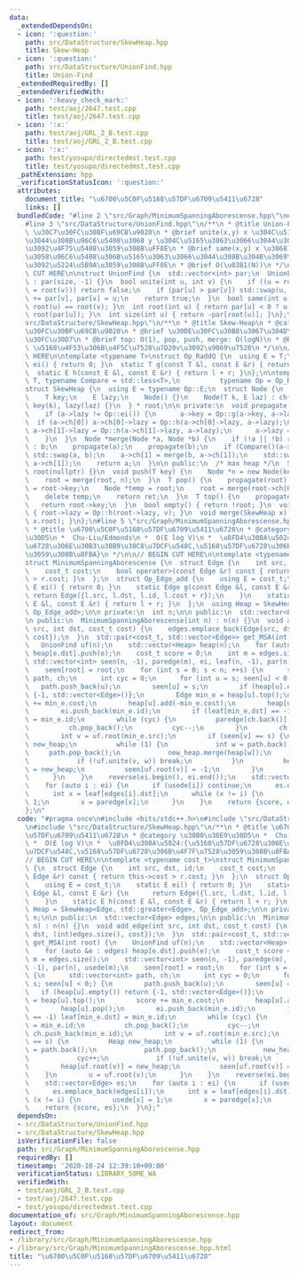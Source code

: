 ```yaml
---
data:
  _extendedDependsOn:
  - icon: ':question:'
    path: src/DataStructure/SkewHeap.hpp
    title: Skew-Heap
  - icon: ':question:'
    path: src/DataStructure/UnionFind.hpp
    title: Union-Find
  _extendedRequiredBy: []
  _extendedVerifiedWith:
  - icon: ':heavy_check_mark:'
    path: test/aoj/2647.test.cpp
    title: test/aoj/2647.test.cpp
  - icon: ':x:'
    path: test/aoj/GRL_2_B.test.cpp
    title: test/aoj/GRL_2_B.test.cpp
  - icon: ':x:'
    path: test/yosupo/directedmst.test.cpp
    title: test/yosupo/directedmst.test.cpp
  _pathExtension: hpp
  _verificationStatusIcon: ':question:'
  attributes:
    document_title: "\u6700\u5C0F\u5168\u57DF\u6709\u5411\u6728"
    links: []
  bundledCode: "#line 2 \"src/Graph/MinimumSpanningAborescense.hpp\"\n#include <bits/stdc++.h>\n\
    #line 3 \"src/DataStructure/UnionFind.hpp\"\n/**\n * @title Union-Find\n * @category\
    \ \u30C7\u30FC\u30BF\u69CB\u9020\n * @brief unite(x,y) x \u304C\u5165\u3063\u3066\
    \u3044\u308B\u96C6\u5408\u3068 y \u304C\u5165\u3063\u3066\u3044\u308B\u96C6\u5408\
    \u3092\u4F75\u5408\u3059\u308B\uFF0E\n * @brief same(x,y) x \u3068 y \u304C\u540C\
    \u3058\u96C6\u5408\u306B\u5165\u3063\u3066\u3044\u308B\u304B\u3069\u3046\u304B\
    \u3092\u5224\u5B9A\u3059\u308B\uFF0E\n * @brief O(\u03B1(N))\n */\n\n// BEGIN\
    \ CUT HERE\n\nstruct UnionFind {\n  std::vector<int> par;\n  UnionFind(int size)\
    \ : par(size, -1) {}\n  bool unite(int u, int v) {\n    if ((u = root(u)) == (v\
    \ = root(v))) return false;\n    if (par[u] > par[v]) std::swap(u, v);\n    par[u]\
    \ += par[v], par[v] = u;\n    return true;\n  }\n  bool same(int u, int v) { return\
    \ root(u) == root(v); }\n  int root(int u) { return par[u] < 0 ? u : par[u] =\
    \ root(par[u]); }\n  int size(int u) { return -par[root(u)]; }\n};\n#line 3 \"\
    src/DataStructure/SkewHeap.hpp\"\n/**\n * @title Skew-Heap\n * @category \u30C7\
    \u30FC\u30BF\u69CB\u9020\n * @brief \u30DE\u30FC\u30B8\u3067\u304D\u308B\u30D2\
    \u30FC\u30D7\n * @brief top: O(1), pop, push, merge: O(logN)\n * @brief add(v):\
    \ \u5168\u4F53\u306B\u4F5C\u7528\u7D20v\u3092\u9069\u7528\n */\n\n// BEGIN CUT\
    \ HERE\n\ntemplate <typename T>\nstruct Op_RaddQ {\n  using E = T;\n  static E\
    \ ei() { return 0; }\n  static T g(const T &l, const E &r) { return l + r; }\n\
    \  static E h(const E &l, const E &r) { return l + r; }\n};\n\ntemplate <typename\
    \ T, typename Compare = std::less<T>,\n          typename Op = Op_RaddQ<T>>\n\
    struct SkewHeap {\n  using E = typename Op::E;\n  struct Node {\n    Node *ch[2];\n\
    \    T key;\n    E lazy;\n    Node() {}\n    Node(T k, E laz) : ch{nullptr, nullptr},\
    \ key(k), lazy(laz) {}\n  } * root;\n\n private:\n  void propagate(Node *a) {\n\
    \    if (a->lazy != Op::ei()) {\n      a->key = Op::g(a->key, a->lazy);\n    \
    \  if (a->ch[0]) a->ch[0]->lazy = Op::h(a->ch[0]->lazy, a->lazy);\n      if (a->ch[1])\
    \ a->ch[1]->lazy = Op::h(a->ch[1]->lazy, a->lazy);\n      a->lazy = Op::ei();\n\
    \    }\n  }\n  Node *merge(Node *a, Node *b) {\n    if (!a || !b) return a ? a\
    \ : b;\n    propagate(a);\n    propagate(b);\n    if (Compare()(a->key, b->key))\
    \ std::swap(a, b);\n    a->ch[1] = merge(b, a->ch[1]);\n    std::swap(a->ch[0],\
    \ a->ch[1]);\n    return a;\n  }\n\n public:\n  /* max heap */\n  SkewHeap() :\
    \ root(nullptr) {}\n  void push(T key) {\n    Node *n = new Node(key, Op::ei());\n\
    \    root = merge(root, n);\n  }\n  T pop() {\n    propagate(root);\n    T ret\
    \ = root->key;\n    Node *temp = root;\n    root = merge(root->ch[0], root->ch[1]);\n\
    \    delete temp;\n    return ret;\n  }\n  T top() {\n    propagate(root);\n \
    \   return root->key;\n  }\n  bool empty() { return !root; }\n  void add(E v)\
    \ { root->lazy = Op::h(root->lazy, v); }\n  void merge(SkewHeap x) { root = merge(root,\
    \ x.root); }\n};\n#line 5 \"src/Graph/MinimumSpanningAborescense.hpp\"\n/**\n\
    \ * @title \u6700\u5C0F\u5168\u57DF\u6709\u5411\u6728\n * @category \u30B0\u30E9\
    \u30D5\n *  Chu-Liu/Edmonds\n *  O(E log V)\n *  \u8FD4\u308A\u5024:{\u5168\u57DF\
    \u6728\u306E\u30B3\u30B9\u30C8\u7DCF\u548C,\u5168\u57DF\u6728\u306B\u4F7F\u7528\
    \u3059\u308B\u8FBA}\n */\n\n// BEGIN CUT HERE\n\ntemplate <typename cost_t>\n\
    struct MinimumSpanningAborescense {\n  struct Edge {\n    int src, dst, id;\n\
    \    cost_t cost;\n    bool operator>(const Edge &r) const { return this->cost\
    \ > r.cost; }\n  };\n  struct Op_Edge_add {\n    using E = cost_t;\n    static\
    \ E ei() { return 0; }\n    static Edge g(const Edge &l, const E &r) {\n     \
    \ return Edge({l.src, l.dst, l.id, l.cost + r});\n    }\n    static E h(const\
    \ E &l, const E &r) { return l + r; }\n  };\n  using Heap = SkewHeap<Edge, std::greater<Edge>,\
    \ Op_Edge_add>;\n\n private:\n  int n;\n\n public:\n  std::vector<Edge> edges;\n\
    \n public:\n  MinimumSpanningAborescense(int n) : n(n) {}\n  void add_edge(int\
    \ src, int dst, cost_t cost) {\n    edges.emplace_back(Edge{src, dst, (int)edges.size(),\
    \ cost});\n  }\n  std::pair<cost_t, std::vector<Edge>> get_MSA(int root) {\n \
    \   UnionFind uf(n);\n    std::vector<Heap> heap(n);\n    for (auto &e : edges)\
    \ heap[e.dst].push(e);\n    cost_t score = 0;\n    int m = edges.size();\n   \
    \ std::vector<int> seen(n, -1), paredge(m), ei, leaf(n, -1), par(n), usede(m);\n\
    \    seen[root] = root;\n    for (int s = 0; s < n; ++s) {\n      std::vector<int>\
    \ path, ch;\n      int cyc = 0;\n      for (int u = s; seen[u] < 0;) {\n     \
    \   path.push_back(u);\n        seen[u] = s;\n        if (heap[u].empty()) return\
    \ {-1, std::vector<Edge>()};\n        Edge min_e = heap[u].top();\n        score\
    \ += min_e.cost;\n        heap[u].add(-min_e.cost);\n        heap[u].pop();\n\
    \        ei.push_back(min_e.id);\n        if (leaf[min_e.dst] == -1) leaf[min_e.dst]\
    \ = min_e.id;\n        while (cyc) {\n          paredge[ch.back()] = min_e.id;\n\
    \          ch.pop_back();\n          cyc--;\n        }\n        ch.push_back(min_e.id);\n\
    \        int v = uf.root(min_e.src);\n        if (seen[v] == s) {\n          Heap\
    \ new_heap;\n          while (1) {\n            int w = path.back();\n       \
    \     path.pop_back();\n            new_heap.merge(heap[w]);\n            cyc++;\n\
    \            if (!uf.unite(v, w)) break;\n          }\n          heap[uf.root(v)]\
    \ = new_heap;\n          seen[uf.root(v)] = -1;\n        }\n        u = uf.root(v);\n\
    \      }\n    }\n    reverse(ei.begin(), ei.end());\n    std::vector<Edge> es;\n\
    \    for (auto i : ei) {\n      if (usede[i]) continue;\n      es.emplace_back(edges[i]);\n\
    \      int x = leaf[edges[i].dst];\n      while (x != i) {\n        usede[x] =\
    \ 1;\n        x = paredge[x];\n      }\n    }\n    return {score, es};\n  }\n\
    };\n"
  code: "#pragma once\n#include <bits/stdc++.h>\n#include \"src/DataStructure/UnionFind.hpp\"\
    \n#include \"src/DataStructure/SkewHeap.hpp\"\n/**\n * @title \u6700\u5C0F\u5168\
    \u57DF\u6709\u5411\u6728\n * @category \u30B0\u30E9\u30D5\n *  Chu-Liu/Edmonds\n\
    \ *  O(E log V)\n *  \u8FD4\u308A\u5024:{\u5168\u57DF\u6728\u306E\u30B3\u30B9\u30C8\
    \u7DCF\u548C,\u5168\u57DF\u6728\u306B\u4F7F\u7528\u3059\u308B\u8FBA}\n */\n\n\
    // BEGIN CUT HERE\n\ntemplate <typename cost_t>\nstruct MinimumSpanningAborescense\
    \ {\n  struct Edge {\n    int src, dst, id;\n    cost_t cost;\n    bool operator>(const\
    \ Edge &r) const { return this->cost > r.cost; }\n  };\n  struct Op_Edge_add {\n\
    \    using E = cost_t;\n    static E ei() { return 0; }\n    static Edge g(const\
    \ Edge &l, const E &r) {\n      return Edge({l.src, l.dst, l.id, l.cost + r});\n\
    \    }\n    static E h(const E &l, const E &r) { return l + r; }\n  };\n  using\
    \ Heap = SkewHeap<Edge, std::greater<Edge>, Op_Edge_add>;\n\n private:\n  int\
    \ n;\n\n public:\n  std::vector<Edge> edges;\n\n public:\n  MinimumSpanningAborescense(int\
    \ n) : n(n) {}\n  void add_edge(int src, int dst, cost_t cost) {\n    edges.emplace_back(Edge{src,\
    \ dst, (int)edges.size(), cost});\n  }\n  std::pair<cost_t, std::vector<Edge>>\
    \ get_MSA(int root) {\n    UnionFind uf(n);\n    std::vector<Heap> heap(n);\n\
    \    for (auto &e : edges) heap[e.dst].push(e);\n    cost_t score = 0;\n    int\
    \ m = edges.size();\n    std::vector<int> seen(n, -1), paredge(m), ei, leaf(n,\
    \ -1), par(n), usede(m);\n    seen[root] = root;\n    for (int s = 0; s < n; ++s)\
    \ {\n      std::vector<int> path, ch;\n      int cyc = 0;\n      for (int u =\
    \ s; seen[u] < 0;) {\n        path.push_back(u);\n        seen[u] = s;\n     \
    \   if (heap[u].empty()) return {-1, std::vector<Edge>()};\n        Edge min_e\
    \ = heap[u].top();\n        score += min_e.cost;\n        heap[u].add(-min_e.cost);\n\
    \        heap[u].pop();\n        ei.push_back(min_e.id);\n        if (leaf[min_e.dst]\
    \ == -1) leaf[min_e.dst] = min_e.id;\n        while (cyc) {\n          paredge[ch.back()]\
    \ = min_e.id;\n          ch.pop_back();\n          cyc--;\n        }\n       \
    \ ch.push_back(min_e.id);\n        int v = uf.root(min_e.src);\n        if (seen[v]\
    \ == s) {\n          Heap new_heap;\n          while (1) {\n            int w\
    \ = path.back();\n            path.pop_back();\n            new_heap.merge(heap[w]);\n\
    \            cyc++;\n            if (!uf.unite(v, w)) break;\n          }\n  \
    \        heap[uf.root(v)] = new_heap;\n          seen[uf.root(v)] = -1;\n    \
    \    }\n        u = uf.root(v);\n      }\n    }\n    reverse(ei.begin(), ei.end());\n\
    \    std::vector<Edge> es;\n    for (auto i : ei) {\n      if (usede[i]) continue;\n\
    \      es.emplace_back(edges[i]);\n      int x = leaf[edges[i].dst];\n      while\
    \ (x != i) {\n        usede[x] = 1;\n        x = paredge[x];\n      }\n    }\n\
    \    return {score, es};\n  }\n};"
  dependsOn:
  - src/DataStructure/UnionFind.hpp
  - src/DataStructure/SkewHeap.hpp
  isVerificationFile: false
  path: src/Graph/MinimumSpanningAborescense.hpp
  requiredBy: []
  timestamp: '2020-10-24 12:39:10+09:00'
  verificationStatus: LIBRARY_SOME_WA
  verifiedWith:
  - test/aoj/GRL_2_B.test.cpp
  - test/aoj/2647.test.cpp
  - test/yosupo/directedmst.test.cpp
documentation_of: src/Graph/MinimumSpanningAborescense.hpp
layout: document
redirect_from:
- /library/src/Graph/MinimumSpanningAborescense.hpp
- /library/src/Graph/MinimumSpanningAborescense.hpp.html
title: "\u6700\u5C0F\u5168\u57DF\u6709\u5411\u6728"
---
```

